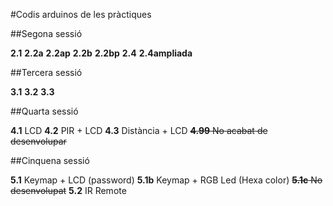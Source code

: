 #Codis arduinos de les pràctiques

##Segona sessió

**2.1**
**2.2a**
**2.2ap**
**2.2b**
**2.2bp**
**2.4**
**2.4ampliada**

##Tercera sessió

**3.1**
**3.2**
**3.3**

##Quarta sessió

**4.1** LCD
**4.2** PIR + LCD
**4.3** Distància + LCD
~~**4.99** No acabat de desenvolupar~~

##Cinquena sessió

**5.1** Keymap + LCD (password)
**5.1b** Keymap + RGB Led (Hexa color)
~~**5.1c** No desenvolupat~~
**5.2** IR Remote
